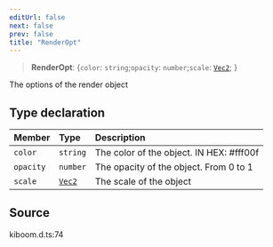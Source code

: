 ```yaml
---
editUrl: false
next: false
prev: false
title: "RenderOpt"
---
```


> **RenderOpt**: \{`color`: `string`;`opacity`: `number`;`scale`: [`Vec2`]( https://kaboomjs.com/#Vec2 );  }

The options of the render object

## Type declaration

| Member | Type | Description |
| :------ | :------ | :------ |
| `color` | `string` | The color of the object. IN HEX: #fff00f |
| `opacity` | `number` | The opacity of the object. From 0 to 1 |
| `scale` | [`Vec2`]( https://kaboomjs.com/#Vec2 ) | The scale of the object |

## Source

kiboom.d.ts:74
